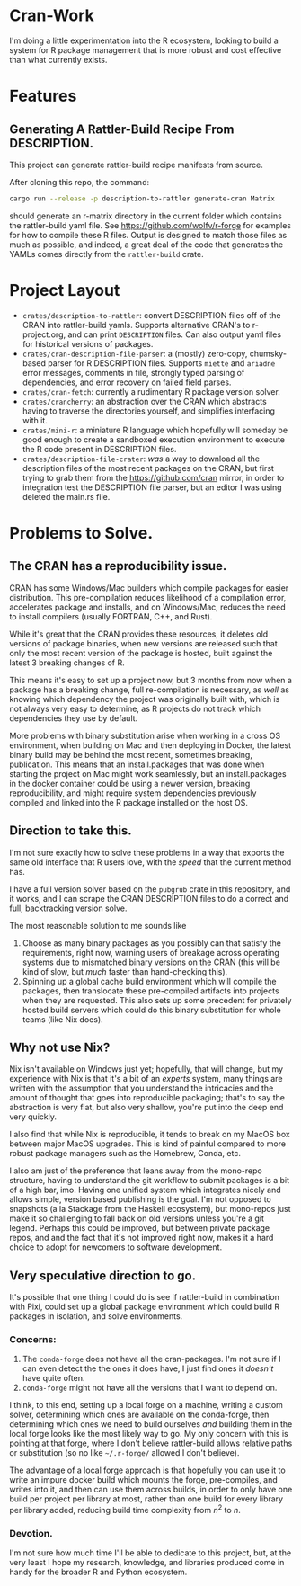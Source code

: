 # Cran-Work


I'm doing a little experimentation into the R ecosystem, looking to build 
a system for R package management that is more robust and cost effective than 
what currently exists. 


# Features

## Generating A Rattler-Build Recipe From DESCRIPTION.

This project can generate rattler-build recipe manifests from source.

After cloning this repo, the command:

```sh
cargo run --release -p description-to-rattler generate-cran Matrix
```

should generate an r-matrix directory in the current folder which contains the rattler-build yaml file. See https://github.com/wolfv/r-forge for examples for how to compile these R files. Output is designed to match those files as much as possible, and indeed, a great deal of the code that generates the YAMLs comes directly from the `rattler-build` crate.


# Project Layout

- `crates/description-to-rattler`: convert DESCRIPTION files off of the CRAN into
  rattler-build yamls. Supports alternative CRAN's to r-project.org, and can print `DESCRIPTION` files. Can also output yaml files for historical versions of packages.
- `crates/cran-description-file-parser`: a (mostly) zero-copy, chumsky-based parser for R DESCRIPTION files. Supports `miette` and `ariadne` error messages, comments in file, strongly typed parsing of dependencies, and error recovery on failed field parses.
- `crates/cran-fetch`: currently a rudimentary R package version solver.
- `crates/crancherry`: an abstraction over the CRAN which abstracts
  having to traverse the directories yourself, and simplifies interfacing with it.
- `crates/mini-r`: a miniature R language which hopefully will someday be
  good enough to create a sandboxed execution environment to execute
  the R code present in DESCRIPTION files.
- `crates/description-file-crater`: *was* a way to download all the description
  files of the most recent packages on the CRAN, but first trying to grab
  them from the https://github.com/cran mirror, in order to integration test the 
  DESCRIPTION file parser, but an editor I was using deleted the main.rs file.


# Problems to Solve.

## The CRAN has a reproducibility issue.

CRAN has some Windows/Mac builders which compile packages for easier distribution. 
This pre-compilation reduces likelihood of a compilation error, accelerates package
and installs, and on Windows/Mac, reduces the need to install compilers (usually FORTRAN, C++, and Rust). 

While it's great that the CRAN provides these resources, it deletes old versions of 
package binaries, when new versions are released such that only the most recent version
of the package is hosted, built against the latest 3 breaking changes of R. 

This means it's easy to set up a project now, but 3 months from now when a package has a
breaking change, full re-compilation is necessary, as _well_ as knowing which dependency
the project was originally built with, which is not always very easy to determine, as
R projects do not track which dependencies they use by default.

More problems with binary substitution arise when working in a cross OS environment, 
when building on Mac and then deploying in Docker, the latest binary build may 
be behind the most recent, sometimes breaking, publication. This means that an
install.packages that was done when starting the project on Mac might work seamlessly, 
but an install.packages in the docker container could be using a newer version, 
breaking reproducibility, and might require system dependencies previously compiled
and linked into the R package installed on the host OS. 

## Direction to take this.

I'm not sure exactly how to solve these problems in a way that exports the same
old interface that R users love, with the _speed_ that the current method has. 

I have a full version solver based on the `pubgrub` crate in this repository, and 
it works, and I can scrape the CRAN DESCRIPTION files to do a correct and full, 
backtracking version solve. 

The most reasonable solution to me sounds like 
 1. Choose as many binary packages as you possibly can that satisfy the requirements, right 
    now, warning users of breakage across operating systems due to mismatched binary versions
    on the CRAN (this will be kind of slow, but *much* faster than hand-checking this).
 2. Spinning up a global cache build environment which will compile the packages, then 
    translocate these pre-compiled artifacts into projects when they are requested. 
    This also sets up some precedent for privately hosted build servers which could 
    do this binary substitution for whole teams (like Nix does).

## Why not use Nix?

Nix isn't available on Windows just yet; hopefully, that will change, but my 
experience with Nix is that it's a bit of an *experts* system, many things are written
with the assumption that you understand the intricacies and the amount of thought
that goes into reproducible packaging; that's to say the abstraction is very flat, but
also very shallow, you're put into the deep end very quickly. 

I also find that while Nix is reproducible, it tends to break on my MacOS box between 
major MacOS upgrades. This is kind of painful compared to more robust package 
managers such as the Homebrew, Conda, etc. 

I also am just of the preference that leans away from the mono-repo structure, having 
to understand the git workflow to submit packages is a bit of a high bar, imo. Having 
one unified system which integrates nicely and allows simple, version based publishing 
is the goal. I'm not opposed to snapshots  (a la Stackage from the Haskell ecosystem), 
but mono-repos just make it so challenging to fall back on old versions unless you're
a git legend. Perhaps this could be improved, but between private package repos, and
and the fact that it's not improved right now, makes it a hard choice to adopt for 
newcomers to software development.


## Very speculative direction to go.

It's possible that one thing I could do is see if rattler-build in combination 
with Pixi, could set up a global package environment which could build R packages
in isolation, and solve environments. 

### Concerns: 

1. The `conda-forge` does not have all the cran-packages. I'm not sure if I can 
   even detect the the ones it does have, I just find ones it *doesn't* have quite
   often.
2. `conda-forge` might not have all the versions that I want to depend on.

I think, to this end, setting up a local forge on a machine, writing a custom solver, 
determining which ones are available on the conda-forge, then determining which ones 
we need to build ourselves *and* building them in the local forge looks like the most
likely way to go. My only concern with this is pointing at that forge, where I don't 
believe rattler-build allows relative paths or substitution (so no like `~/.r-forge/` allowed
I don't believe). 

The advantage of a local forge approach is that hopefully you can use it to 
write an impure docker build which mounts the forge, pre-compiles, and writes
into it, and then can use them across builds, in order to only have one build per
project per library at most, rather than one build for every library per library added, 
reducing build time complexity from $n^2$ to $n$.

### Devotion.

I'm not sure how much time I'll be able to dedicate to this project, but, at the very 
least I hope my research, knowledge, and libraries produced come in handy for the 
broader R and Python ecosystem.